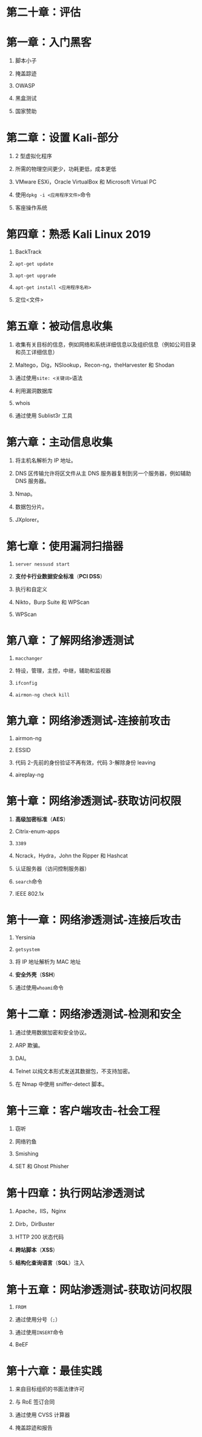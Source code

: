 # 第二十章：评估

# 第一章：入门黑客

1.  脚本小子

1.  掩盖踪迹

1.  OWASP

1.  黑盒测试

1.  国家赞助

# 第二章：设置 Kali-部分

1.  2 型虚拟化程序

1.  所需的物理空间更少，功耗更低，成本更低

1.  VMware ESXi，Oracle VirtualBox 和 Microsoft Virtual PC

1.  使用`dpkg -i <应用程序文件>`命令

1.  客座操作系统

# 第四章：熟悉 Kali Linux 2019

1.  BackTrack

1.  `apt-get update`

1.  `apt-get upgrade`

1.  `apt-get install <应用程序名称>`

1.  定位<文件>

# 第五章：被动信息收集

1.  收集有关目标的信息，例如网络和系统详细信息以及组织信息（例如公司目录和员工详细信息）

1.  Maltego，Dig，NSlookup，Recon-ng，theHarvester 和 Shodan

1.  通过使用`site: <关键词>`语法

1.  利用漏洞数据库

1.  whois

1.  通过使用 Sublist3r 工具

# 第六章：主动信息收集

1.  将主机名解析为 IP 地址。

1.  DNS 区传输允许将区文件从主 DNS 服务器复制到另一个服务器，例如辅助 DNS 服务器。

1.  Nmap。

1.  数据包分片。

1.  JXplorer。

# 第七章：使用漏洞扫描器

1.  `server nessusd start`

1.  **支付卡行业数据安全标准**（**PCI DSS**）

1.  执行和自定义

1.  Nikto，Burp Suite 和 WPScan

1.  WPScan

# 第八章：了解网络渗透测试

1.  `macchanger`

1.  特设，管理，主控，中继，辅助和监视器

1.  `ifconfig`

1.  `airmon-ng check kill`

# 第九章：网络渗透测试-连接前攻击

1.  airmon-ng

1.  ESSID

1.  代码 2-先前的身份验证不再有效，代码 3-解除身份 leaving

1.  aireplay-ng

# 第十章：网络渗透测试-获取访问权限

1.  **高级加密标准**（**AES**）

1.  Citrix-enum-apps

1.  `3389`

1.  Ncrack，Hydra，John the Ripper 和 Hashcat

1.  认证服务器（访问控制服务器）

1.  `search`命令

1.  IEEE 802.1x

# 第十一章：网络渗透测试-连接后攻击

1.  Yersinia

1.  `getsystem`

1.  将 IP 地址解析为 MAC 地址

1.  **安全外壳**（**SSH**）

1.  通过使用`whoami`命令

# 第十二章：网络渗透测试-检测和安全

1.  通过使用数据加密和安全协议。

1.  ARP 欺骗。

1.  DAI。

1.  Telnet 以纯文本形式发送其数据包，不支持加密。

1.  在 Nmap 中使用 sniffer-detect 脚本。

# 第十三章：客户端攻击-社会工程

1.  窃听

1.  网络钓鱼

1.  Smishing

1.  SET 和 Ghost Phisher

# 第十四章：执行网站渗透测试

1.  Apache，IIS，Nginx

1.  Dirb，DirBuster

1.  HTTP 200 状态代码

1.  **跨站脚本**（**XSS**）

1.  **结构化查询语言**（**SQL**）注入

# 第十五章：网站渗透测试-获取访问权限

1.  `FROM`

1.  通过使用分号（`;`）

1.  通过使用`INSERT`命令

1.  BeEF

# 第十六章：最佳实践

1.  来自目标组织的书面法律许可

1.  与 RoE 签订合同

1.  通过使用 CVSS 计算器

1.  掩盖踪迹和报告
